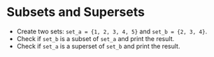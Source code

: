 # Subsets and Supersets  


- Create two sets: `set_a = {1, 2, 3, 4, 5}` and `set_b = {2, 3, 4}`.
- Check if `set_b` is a subset of `set_a` and print the result.
- Check if `set_a` is a superset of `set_b` and print the result.
